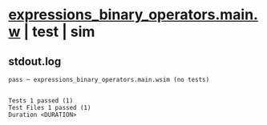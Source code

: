 # [expressions_binary_operators.main.w](../../../../../examples/tests/valid/expressions_binary_operators.main.w) | test | sim

## stdout.log
```log
pass ─ expressions_binary_operators.main.wsim (no tests)
 
 
Tests 1 passed (1)
Test Files 1 passed (1)
Duration <DURATION>
```

